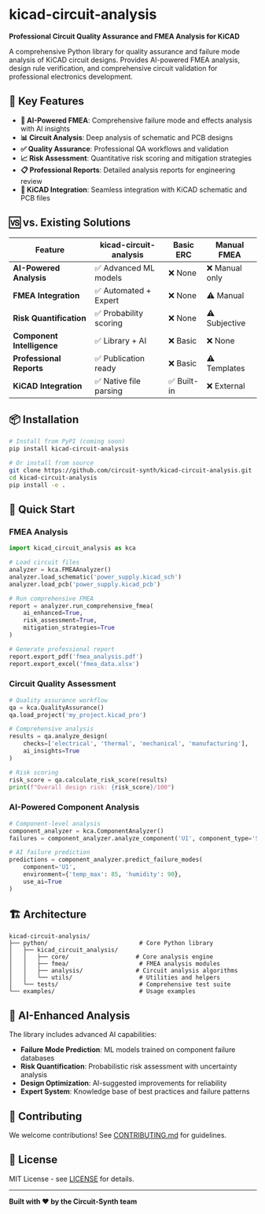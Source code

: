 # kicad-circuit-analysis

**Professional Circuit Quality Assurance and FMEA Analysis for KiCAD**

A comprehensive Python library for quality assurance and failure mode analysis of KiCAD circuit designs. Provides AI-powered FMEA analysis, design rule verification, and comprehensive circuit validation for professional electronics development.

## 🚀 Key Features

- **🧠 AI-Powered FMEA**: Comprehensive failure mode and effects analysis with AI insights
- **📊 Circuit Analysis**: Deep analysis of schematic and PCB designs
- **✅ Quality Assurance**: Professional QA workflows and validation
- **📈 Risk Assessment**: Quantitative risk scoring and mitigation strategies
- **📋 Professional Reports**: Detailed analysis reports for engineering review
- **🔧 KiCAD Integration**: Seamless integration with KiCAD schematic and PCB files

## 🆚 vs. Existing Solutions

| Feature | kicad-circuit-analysis | Basic ERC | Manual FMEA |
|---------|----------------------|-----------|-------------|
| **AI-Powered Analysis** | ✅ Advanced ML models | ❌ None | ❌ Manual only |
| **FMEA Integration** | ✅ Automated + Expert | ❌ None | ⚠️ Manual |
| **Risk Quantification** | ✅ Probability scoring | ❌ None | ⚠️ Subjective |
| **Component Intelligence** | ✅ Library + AI | ❌ Basic | ❌ None |
| **Professional Reports** | ✅ Publication ready | ❌ Basic | ⚠️ Templates |
| **KiCAD Integration** | ✅ Native file parsing | ✅ Built-in | ❌ External |

## 📦 Installation

```bash
# Install from PyPI (coming soon)
pip install kicad-circuit-analysis

# Or install from source
git clone https://github.com/circuit-synth/kicad-circuit-analysis.git
cd kicad-circuit-analysis
pip install -e .
```

## 🎯 Quick Start

### FMEA Analysis

```python
import kicad_circuit_analysis as kca

# Load circuit files
analyzer = kca.FMEAAnalyzer()
analyzer.load_schematic('power_supply.kicad_sch')
analyzer.load_pcb('power_supply.kicad_pcb')

# Run comprehensive FMEA
report = analyzer.run_comprehensive_fmea(
    ai_enhanced=True,
    risk_assessment=True,
    mitigation_strategies=True
)

# Generate professional report
report.export_pdf('fmea_analysis.pdf')
report.export_excel('fmea_data.xlsx')
```

### Circuit Quality Assessment

```python
# Quality assurance workflow
qa = kca.QualityAssurance()
qa.load_project('my_project.kicad_pro')

# Comprehensive analysis
results = qa.analyze_design(
    checks=['electrical', 'thermal', 'mechanical', 'manufacturing'],
    ai_insights=True
)

# Risk scoring
risk_score = qa.calculate_risk_score(results)
print(f"Overall design risk: {risk_score}/100")
```

### AI-Powered Component Analysis

```python
# Component-level analysis
component_analyzer = kca.ComponentAnalyzer()
failures = component_analyzer.analyze_component('U1', component_type='STM32F4')

# AI failure prediction
predictions = component_analyzer.predict_failure_modes(
    component='U1',
    environment={'temp_max': 85, 'humidity': 90},
    use_ai=True
)
```

## 🏗️ Architecture

```
kicad-circuit-analysis/
├── python/                          # Core Python library  
│   ├── kicad_circuit_analysis/
│   │   ├── core/                   # Core analysis engine
│   │   ├── fmea/                    # FMEA analysis modules
│   │   ├── analysis/               # Circuit analysis algorithms
│   │   └── utils/                   # Utilities and helpers
│   └── tests/                       # Comprehensive test suite
└── examples/                        # Usage examples
```

## 🧠 AI-Enhanced Analysis

The library includes advanced AI capabilities:

- **Failure Mode Prediction**: ML models trained on component failure databases
- **Risk Quantification**: Probabilistic risk assessment with uncertainty analysis
- **Design Optimization**: AI-suggested improvements for reliability
- **Expert System**: Knowledge base of best practices and failure patterns

## 🤝 Contributing

We welcome contributions! See [CONTRIBUTING.md](CONTRIBUTING.md) for guidelines.

## 📄 License

MIT License - see [LICENSE](LICENSE) for details.

---

**Built with ❤️ by the Circuit-Synth team**